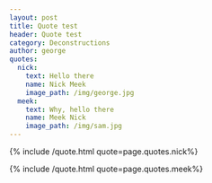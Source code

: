 ```yaml
---
layout: post
title: Quote test
header: Quote test
category: Deconstructions
author: george
quotes:
  nick:
    text: Hello there
    name: Nick Meek
    image_path: /img/george.jpg
  meek:
    text: Why, hello there
    name: Meek Nick
    image_path: /img/sam.jpg 
---
```


{% include /quote.html quote=page.quotes.nick%}

{% include /quote.html quote=page.quotes.meek%}
